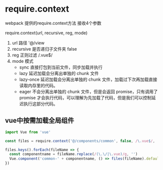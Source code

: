 # require.context

webpack 提供的require.context方法 接收4个参数

require.context(url, recursive, reg, mode)

1. url 路径 '@/view
2. recursive 是否递归子文件夹 false
3. reg 正则过滤 /\.vue$/
4. mode 模式
    * sync 直接打包到当前文件，同步加载并执行
    * lazy 延迟加载会分离出单独的 chunk 文件
    * lazy-once 延迟加载会分离出单独的 chunk 文件，加载过下次再加载直接读取内存里的代码。
    * eager 不会分离出单独的 chunk 文件，但是会返回 promise，只有调用了 promise 才会执行代码，可以理解为先加载了代码，但是我们可以控制延迟执行这部分代码。

## vue中按需加载全局组件

```js
import Vue from 'vue'

const files = require.context('@/components/common', false, /\.vue$/, 'lazy')

files.keys().forEach(fileName => {
  const componentname = fileName.replace(/(\.\/|\.vue)/g, '')
  Vue.component('common-' + componentname, () => files(fileName).default || files(fileName)) // 引入写法需要这样写
})
```
